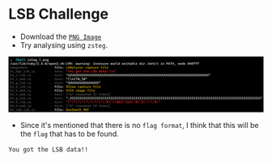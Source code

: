 # LSB Challenge

- Download the [`PNG Image`](https://github.com/a3X3k/RoadMap/blob/main/Set%202/LSB%20Challenge/1.png)
- Try analysing using `zsteg`.

![](https://github.com/a3X3k/RoadMap/blob/main/Set%202/LSB%20Challenge/2.png?raw=true)

- Since it's mentioned that there is no `flag format`, I think that this will be the `flag` that has to be found. 

```
You got the LSB data!!
```
